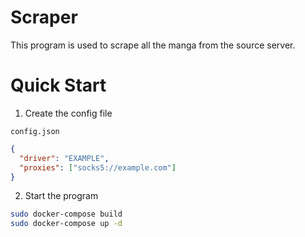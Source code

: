 # Scraper

This program is used to scrape all the manga from the source server.

# Quick Start

1. Create the config file

`config.json`

```json
{
  "driver": "EXAMPLE",
  "proxies": ["socks5://example.com"]
}
```

2. Start the program

```bash
sudo docker-compose build
sudo docker-compose up -d
```
